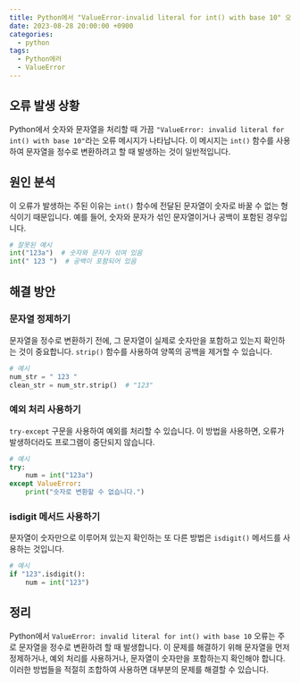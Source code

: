```yaml
---
title: Python에서 "ValueError-invalid literal for int() with base 10" 오류 해결 방법
date: 2023-08-28 20:00:00 +0900
categories:
  - python
tags:
  - Python에러
  - ValueError
---
```

## 오류 발생 상황

Python에서 숫자와 문자열을 처리할 때 가끔 `"ValueError: invalid literal for int() with base 10"`라는 오류 메시지가 나타납니다. 이 메시지는 `int()` 함수를 사용하여 문자열을 정수로 변환하려고 할 때 발생하는 것이 일반적입니다.

## 원인 분석

이 오류가 발생하는 주된 이유는 `int()` 함수에 전달된 문자열이 숫자로 바꿀 수 없는 형식이기 때문입니다. 예를 들어, 숫자와 문자가 섞인 문자열이거나 공백이 포함된 경우입니다.

```python
# 잘못된 예시
int("123a")  # 숫자와 문자가 섞여 있음
int(" 123 ")  # 공백이 포함되어 있음
```

## 해결 방안

### 문자열 정제하기

문자열을 정수로 변환하기 전에, 그 문자열이 실제로 숫자만을 포함하고 있는지 확인하는 것이 중요합니다. `strip()` 함수를 사용하여 양쪽의 공백을 제거할 수 있습니다.

```python
# 예시
num_str = " 123 "
clean_str = num_str.strip()  # "123"
```

### 예외 처리 사용하기

`try-except` 구문을 사용하여 예외를 처리할 수 있습니다. 이 방법을 사용하면, 오류가 발생하더라도 프로그램이 중단되지 않습니다.

```python
# 예시
try:
    num = int("123a")
except ValueError:
    print("숫자로 변환할 수 없습니다.")
```

### isdigit 메서드 사용하기

문자열이 숫자만으로 이루어져 있는지 확인하는 또 다른 방법은 `isdigit()` 메서드를 사용하는 것입니다. 

```python
# 예시
if "123".isdigit():
    num = int("123")
```

## 정리

Python에서 `ValueError: invalid literal for int() with base 10` 오류는 주로 문자열을 정수로 변환하려 할 때 발생합니다. 이 문제를 해결하기 위해 문자열을 먼저 정제하거나, 예외 처리를 사용하거나, 문자열이 숫자만을 포함하는지 확인해야 합니다. 이러한 방법들을 적절히 조합하여 사용하면 대부분의 문제를 해결할 수 있습니다.
